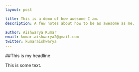 ```yaml
---
layout: post

title: This is a demo of how awesome I am. 
description: A few notes about how to be as awesome as me. 

author: Aishwarya Kumar
email: kumar.aishwarya2@gmail.com
twitter: kumaraishwarya
---
```


##This is my headline

This is some text. 

